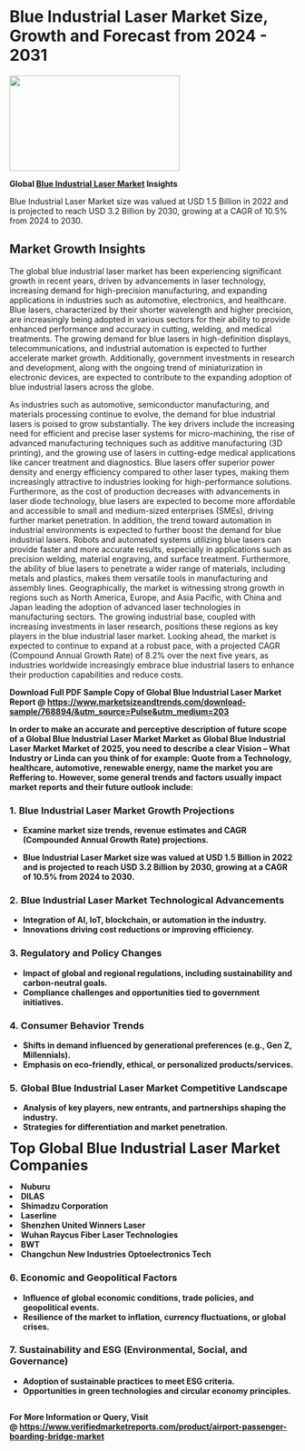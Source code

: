 <H1>Blue Industrial Laser Market Size, Growth and Forecast from 2024 - 2031</H1><img class="aligncenter size-medium wp-image-584254" src="https://thirdeyenews.in/wp-content/uploads/2024/09/Global-Market-Research-300x168.jpeg" alt="" width="300" height="168" /><p><strong>Global&nbsp;<a href="https://www.marketsizeandtrends.com/download-sample/768894/&amp;utm_source=Pulse&amp;utm_medium=203">Blue Industrial Laser Market</a> Insights</strong></p><p>Blue Industrial Laser Market size was valued at USD 1.5 Billion in 2022 and is projected to reach USD 3.2 Billion by 2030, growing at a CAGR of 10.5% from 2024 to 2030.</p><p><h2>Market Growth Insights</h2> <p>The global blue industrial laser market has been experiencing significant growth in recent years, driven by advancements in laser technology, increasing demand for high-precision manufacturing, and expanding applications in industries such as automotive, electronics, and healthcare. Blue lasers, characterized by their shorter wavelength and higher precision, are increasingly being adopted in various sectors for their ability to provide enhanced performance and accuracy in cutting, welding, and medical treatments. The growing demand for blue lasers in high-definition displays, telecommunications, and industrial automation is expected to further accelerate market growth. Additionally, government investments in research and development, along with the ongoing trend of miniaturization in electronic devices, are expected to contribute to the expanding adoption of blue industrial lasers across the globe.</p> <p><strong></strong></p> <p>As industries such as automotive, semiconductor manufacturing, and materials processing continue to evolve, the demand for blue industrial lasers is poised to grow substantially. The key drivers include the increasing need for efficient and precise laser systems for micro-machining, the rise of advanced manufacturing techniques such as additive manufacturing (3D printing), and the growing use of lasers in cutting-edge medical applications like cancer treatment and diagnostics. Blue lasers offer superior power density and energy efficiency compared to other laser types, making them increasingly attractive to industries looking for high-performance solutions. Furthermore, as the cost of production decreases with advancements in laser diode technology, blue lasers are expected to become more affordable and accessible to small and medium-sized enterprises (SMEs), driving further market penetration. In addition, the trend toward automation in industrial environments is expected to further boost the demand for blue industrial lasers. Robots and automated systems utilizing blue lasers can provide faster and more accurate results, especially in applications such as precision welding, material engraving, and surface treatment. Furthermore, the ability of blue lasers to penetrate a wider range of materials, including metals and plastics, makes them versatile tools in manufacturing and assembly lines. Geographically, the market is witnessing strong growth in regions such as North America, Europe, and Asia Pacific, with China and Japan leading the adoption of advanced laser technologies in manufacturing sectors. The growing industrial base, coupled with increasing investments in laser research, positions these regions as key players in the blue industrial laser market. Looking ahead, the market is expected to continue to expand at a robust pace, with a projected CAGR (Compound Annual Growth Rate) of 8.2% over the next five years, as industries worldwide increasingly embrace blue industrial lasers to enhance their production capabilities and reduce costs. <p><strong></p><p><span class=""><strong>Download Full PDF Sample Copy of Global Blue Industrial Laser Market Report</strong> @ <a href="https://www.marketsizeandtrends.com/download-sample/768894/&amp;utm_source=Pulse&amp;utm_medium=203" target="_blank">https://www.marketsizeandtrends.com/download-sample/768894/&amp;utm_source=Pulse&amp;utm_medium=203</a></span></p><p>In order to make an accurate and perceptive description of future scope of a Global&nbsp;Blue Industrial Laser Market Market as Global&nbsp;Blue Industrial Laser Market Market of 2025, you need to describe a clear Vision &ndash; What Industry or Linda can you think of for example: Quote from a Technology, healthcare, automotive, renewable energy, name the market you are Reffering to. However, some general trends and factors usually impact market reports and their future outlook include:</p><h3>1.&nbsp;<strong>Blue Industrial Laser Market Growth Projections</strong></h3><ul><li>Examine market size trends, revenue estimates and CAGR (Compounded Annual Growth Rate) projections.</li><li><p>Blue Industrial Laser Market size was valued at USD 1.5 Billion in 2022 and is projected to reach USD 3.2 Billion by 2030, growing at a CAGR of 10.5% from 2024 to 2030.</p></li></ul><h3>2.&nbsp;<strong>Blue Industrial Laser Market Technological Advancements</strong></h3><ul><li>Integration of AI, IoT, blockchain, or automation in the industry.</li><li>Innovations driving cost reductions or improving efficiency.</li></ul><h3>3.&nbsp;<strong>Regulatory and Policy Changes</strong></h3><ul><li>Impact of global and regional regulations, including sustainability and carbon-neutral goals.</li><li>Compliance challenges and opportunities tied to government initiatives.</li></ul><h3>4.&nbsp;<strong>Consumer Behavior Trends</strong></h3><ul><li>Shifts in demand influenced by generational preferences (e.g., Gen Z, Millennials).</li><li>Emphasis on eco-friendly, ethical, or personalized products/services.</li></ul><h3>5.&nbsp;<strong>Global Blue Industrial Laser Market Competitive Landscape</strong></h3><ul><li>Analysis of key players, new entrants, and partnerships shaping the industry.</li><li>Strategies for differentiation and market penetration.</li></ul><p data-pm-slice="1 1 []"><span style="color: inherit; font-family: inherit; font-size: 25px;">Top Global Blue Industrial Laser Market Companies</span></p><div class="" data-test-id=""><p><li>Nuburu</li><li> DILAS</li><li> Shimadzu Corporation</li><li> Laserline</li><li> Shenzhen United Winners Laser</li><li> Wuhan Raycus Fiber Laser Technologies</li><li> BWT</li><li> Changchun New Industries Optoelectronics Tech</li></p></div><h3>6.&nbsp;<strong>Economic and Geopolitical Factors</strong></h3><ul><li>Influence of global economic conditions, trade policies, and geopolitical events.</li><li>Resilience of the market to inflation, currency fluctuations, or global crises.</li></ul><h3>7.&nbsp;<strong>Sustainability and ESG (Environmental, Social, and Governance)</strong></h3><ul><li>Adoption of sustainable practices to meet ESG criteria.</li><li>Opportunities in green technologies and circular economy principles.</li></ul><h2><strong style="font-size: 14px;">For More Information or Query, Visit @&nbsp;</strong><a style="background-color: #ffffff; font-size: 14px;" href="https://www.marketsizeandtrends.com/report/blue-industrial-laser-market/" target="_blank">https://www.verifiedmarketreports.com/product/airport-passenger-boarding-bridge-market</a></h2>
